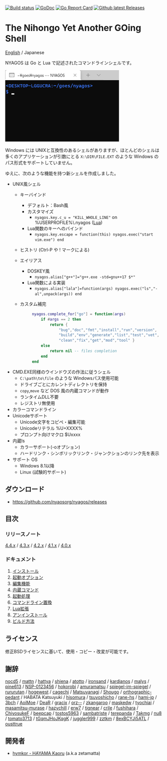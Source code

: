 [![Build status](https://ci.appveyor.com/api/projects/status/bh7866s6oasvchpj?svg=true)](https://ci.appveyor.com/project/zetamatta/nyagos)
[![GoDoc](https://godoc.org/github.com/nyaosorg/nyagos?status.svg)](https://godoc.org/github.com/nyaosorg/nyagos)
[![Go Report Card](https://goreportcard.com/badge/github.com/nyaosorg/nyagos)](https://goreportcard.com/report/github.com/nyaosorg/nyagos)
[![Github latest Releases](https://img.shields.io/github/downloads/nyaosorg/nyagos/latest/total.svg)](https://github.com/nyaosorg/nyagos/releases/latest)

The Nihongo Yet Another GOing Shell
===================================

[English](./readme.md) / Japanese

NYAGOS は Go と Lua で記述されたコマンドラインシェルです。

![demo-animation](./demo.gif)

Windows には UNIXと互換性のあるシェルがありますが、ほとんどのシェルは
多くのアプリケーションが引数にとる `X:\DIR\FILE.EXT` のような Windows の
パス形式をサポートしていません。

ゆえに、次のような機能を持つ新シェルを作成しました。

* UNIX風シェル
  * キーバインド
    * デフォルト：Bash風
    * カスタマイズ
        * `nyagos.key.c_u = "KILL_WHOLE_LINE"` on %USERPROFILE%\\.nyagos ([Lua](https://github.com/yuin/gopher-lua))
    * Lua関数のキーへのバインド
        * `nyagos.key.escape = function(this) nyagos.exec("start vim.exe") end`
  * ヒストリ (Ctrl-P や ! マークによる)
  * エイリアス
    * DOSKEY風
        * `nyagos.alias["g++"]="g++.exe -std=gnu++17 $*"`
    * Lua関数による実装
        * `nyagos.alias["lala"]=function(args) nyagos.exec("ls","-al",unpack(args)) end`

  * カスタム補完
```lua
            nyagos.complete_for["go"] = function(args)
                if #args == 2 then
                    return {
                        "bug","doc","fmt","install","run","version",
                        "build","env","generate","list","test","vet",
                        "clean","fix","get","mod","tool" }
                else
                    return nil -- files completion
                end
            end
```
* CMD.EXE同様のウインドウズの作法に従うシェル
  * `C:\path\to\file` のような Windowsパス使用可能
  * ドライブごとにカレントディレクトリを保持
  * `copy`,`move` など DOS 風の内蔵コマンドが動作
  * ランタイムDLL不要
  * レジストリ無使用
* カラーコマンドライン
* Unicodeサポート
  * Unicode文字をコピペ・編集可能
  * Unicodeリテラル %U+XXXX%
  * プロンプト向けマクロ $Uxxxx
* 内蔵ls
  * カラーサポート(-oオプション)
  * ハードリンク・シンボリックリンク・ジャンクションのリンク先を表示
* サポート OS
  * Windows 8.1以降
  * Linux (試験的サポート)

ダウンロード
------------

* https://github.com/nyaosorg/nyagos/releases

目次
----

### リリースノート

[4.4.x](docs/release_note_ja.md)
/ [4.3.x](docs/history-4.3_ja.md)
/ [4.2.x](docs/history-4.2_ja.md)
/ [4.1.x](docs/history-4.1_ja.md)
/ [4.0.x](docs/history-4.0_ja.md)

### ドキュメント

1. [インストール](docs/01-Install_ja.md)
2. [起動オプション](docs/02-Options_ja.md)
3. [編集機能](docs/03-Readline_ja.md)
4. [内蔵コマンド](docs/04-Commands_ja.md)
5. [起動処理](docs/05-Startup_ja.md)
6. [コマンドライン置換](docs/06-Substitution_ja.md)
7. [Lua拡張](docs/07-LuaFunctions_ja.md)
8. [アンインストール](docs/08-Uninstall_ja.md)
9. [ビルド方法](docs/09-Build_ja.md)

ライセンス
----------

修正BSDライセンスに基いて、使用・コピー・改変が可能です。

謝辞
----

[nocd5](https://github.com/nocd5)
/ [mattn](https://github.com/mattn)
/ [hattya](https://github.com/hattya)
/ [shiena](https://github.com/shiena)
/ [atotto](https://github.com/atotto)
/ [ironsand](https://github.com/ironsand)
/ [kardianos](https://github.com/kardianos)
/ [malys](https://github.com/malys)
/ [pine613](https://github.com/pine613)
/ [NSP-0123456](https://github.com/NSP-0123456)
/ [hokorobi](https://github.com/hokorobi)
/ [amuramatsu](https://github.com/amuramatsu)
/ [spiegel-im-spiegel](https://github.com/spiegel-im-spiegel)
/ [rururutan](https://github.com/rururutan/)
/ [hogewest](https://github.com/hogewest)
/ [cagechi](https://github.com/cagechi)
/ [Matsuyanagi](https://github.com/Matsuyanagi)
/ [Shougo](https://github.com/Shougo)
/ [orthographic-pedant](https://github.com/orthographic-pedant)
/ HABATA Katsuyuki
/ [hisomura](https://github.com/hisomura)
/ [tsuyoshicho](https://github.com/tsuyoshicho)
/ [rane-hs](https://github.com/rane-hs)
/ [hami-jp](https://github.com/hami-jp)
/ [3bch](https://github.com/3bch)
/ [AoiMoe](https://github.com/aoimoe)
/ [DeaR](https://github.com/DeaR)
/ [gracix](https://github.com/gracix)
/ [orz--](https://github.com/orz--)
/ [zkangaroo](https://github.com/zkangaroo)
/ [maskedw](https://github.com/maskedw)
/ [tyochiai](https://github.com/tyochiai)
/ [masamitsu-murase](https://github.com/masamitsu-murase)
/ [hazychill](https://github.com/hazychill)
/ [erw7](https://github.com/erw7)
/ [tignear](https://github.com/tignear)
/ [crile](https://github.com/crile)
/ [fushihara](https://github.com/fushihara)
/ [ChiyosukeF](https://twitter.com/ChiyosukeF)
/ [beepcap](https://twitter.com/beepcap)
/ [tostos5963](https://github.com/tostos5963)
/ [sambatriste](https://github.com/sambatriste)
/ [terepanda](https://github.com/terepanda)
/ [Takmg](https://github.com/Takmg)
/ [nu8](https://github.com/nu8)
/ [tomato3713](https://github.com/tomato3713)
/ [tGqmJHoJKqgK](https://github.com/tGqmJHoJKqgK)
/ [juggler999](https://github.com/juggler999)
/ [zztkm](https://github.com/zztkm)
/ [8exBCYJi5ATL](https://github.com/8exBCYJi5ATL)
/ [ousttrue](https://github.com/ousttrue)

開発者
------

* [hymkor - HAYAMA Kaoru](https://github.com/hymkor) (a.k.a zetamatta)
<!-- vim:set fenc=utf8 -->
